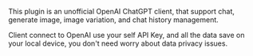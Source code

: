 This plugin is an unofficial OpenAI ChatGPT client, that support chat, generate image, image variation, and chat history management.

Client connect to OpenAI use your self API Key, and all the data save on your local device, you don't need worry about data privacy issues.